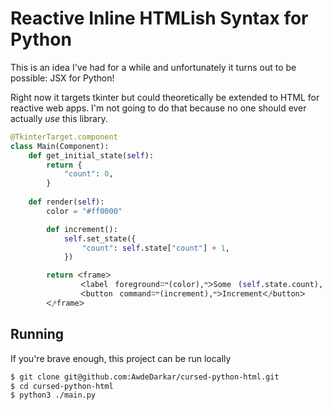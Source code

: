 # Reactive Inline HTMLish Syntax for Python
This is an idea I've had for a while and unfortunately it turns out to be possible: JSX for Python!

Right now it targets tkinter but could theoretically be extended to HTML for reactive web apps. I'm
not going to do that because no one should ever actually _use_ this library.

```python
@TkinterTarget.component
class Main(Component):
    def get_initial_state(self):
        return {
            "count": 0,
        }
    
    def render(self):
        color = "#ff0000"

        def increment():
            self.set_state({
                "count": self.state["count"] + 1,
            })

        return ᐸframeᐳ
        ㅤㅤㅤㅤㅤᐸlabelㅤforegroundꘌײ(color),ײᐳSomeㅤ(self.state.count),ㅤTextᐸ𐤕labelᐳ
        ㅤㅤㅤㅤㅤᐸbuttonㅤcommandꘌײ(increment),ײᐳIncrementᐸ𐤕buttonᐳ
        ᐸ𐤕frameᐳ
```

## Running
If you're brave enough, this project can be run locally

```bash
$ git clone git@github.com:AwdeDarkar/cursed-python-html.git
$ cd cursed-python-html
$ python3 ./main.py
```
